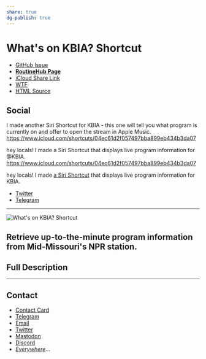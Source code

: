 ```yaml
---
share: true
dg-publish: true
---
```

# What's on KBIA? Shortcut
- [GitHub Issue](https://github.com/extratone/i/issues/199)
- [**RoutineHub Page**](https://routinehub.co/shortcut/)
- [iCloud Share Link](https://www.icloud.com/shortcuts/04ec61d2f057497bba899eb434b3da07)
- [WTF](https://davidblue.wtf/drafts/8BCB0692-9274-4E1F-AFE1-1AFC17BB2877.html)
- [HTML Source](https://tilde.town/~extratone/shortcuts/kbia/source/)

## Social

I made another Siri Shortcut for KBIA - this one will tell you what program is currently on and offer to open the stream in Apple Music. https://www.icloud.com/shortcuts/04ec61d2f057497bba899eb434b3da07

hey locals! I made a Siri Shortcut that displays live program information for @KBIA. https://www.icloud.com/shortcuts/04ec61d2f057497bba899eb434b3da07

hey locals! I made [a Siri Shortcut](https://www.icloud.com/shortcuts/04ec61d2f057497bba899eb434b3da07) that displays live program information for KBIA.

- [Twitter](https://twitter.com/NeoYokel/status/1533556819624349697)
- [Telegram](https://t.me/columbiamo/13344)

---

![What's on KBIA? Shortcut](https://i.snap.as/SrtjX9E1.png)

## Retrieve up-to-the-minute program information from Mid-Missouri's NPR station.

## Full Description

---

## Contact

- [Contact Card](https://davidblue.wtf/db.vcf)
- [Telegram](https://t.me/extratone)
- [Email](mailto:davidblue@extratone.com) 
- [Twitter](https://twitter.com/NeoYokel)
- [Mastodon](https://mastodon.social/@DavidBlue)
- [Discord](https://discord.gg/0b9KQUKP858b0iZF)
- [*Everywhere*](https://raindrop.io/davidblue/social-directory-21059174)...